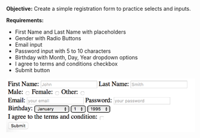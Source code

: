 **Objective:** Create a simple registration form to practice selects and inputs.

**Requirements:**

* First Name and Last Name with placeholders
* Gender with Radio Buttons 
* Email  input
* Password input with 5 to 10 characters
* Birthday with Month, Day, Year dropdown options
* I agree to terms and conditions checkbox
* Submit button

![simpleRegistrationForm](simpleRegirstationForm.png)
